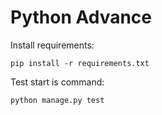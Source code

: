# Python Advance

Install requirements:
```
pip install -r requirements.txt
```

Test start is command:
```
python manage.py test
```
